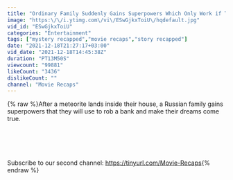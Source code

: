```yaml
---
title: "Ordinary Family Suddenly Gains Superpowers Which Only Work if They Are Together"
image: "https:\/\/i.ytimg.com\/vi\/ESwGjkxToiU\/hqdefault.jpg"
vid_id: "ESwGjkxToiU"
categories: "Entertainment"
tags: ["mystery recapped","movie recaps","story recapped"]
date: "2021-12-18T21:27:17+03:00"
vid_date: "2021-12-18T14:45:38Z"
duration: "PT13M50S"
viewcount: "99881"
likeCount: "3436"
dislikeCount: ""
channel: "Movie Recaps"
---
```

{% raw %}After a meteorite lands inside their house, a Russian family gains superpowers that they will use to rob a bank and make their dreams come true.<br /><br /><br /><br /><br /><br />Subscribe to our second channel: <a rel="nofollow" target="blank" href="https://tinyurl.com/Movie-Recaps">https://tinyurl.com/Movie-Recaps</a>{% endraw %}
